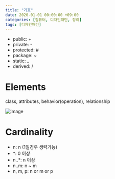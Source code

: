 ```yaml
---
title: "기호"
date: 2020-01-01 00:00:00 +09:00
categories: [컴퓨터, 디자인패턴, 정리]
tags: [디자인패턴]
---
```


- public: +
- private: -
- protected: #
- package: ~
- static: _
- derived: /

# Elements
class, attributes, behavior(operation), relationship

![image](https://user-images.githubusercontent.com/61288262/208099465-894f6ec0-2bba-44b6-9680-74493220d6c3.png)

# Cardinality
- n: n (1일경우 생략가능)
- *: 0 이상
- n..*: n 이상
- n..m: n ~ m
- n, m, p: n or m or p
